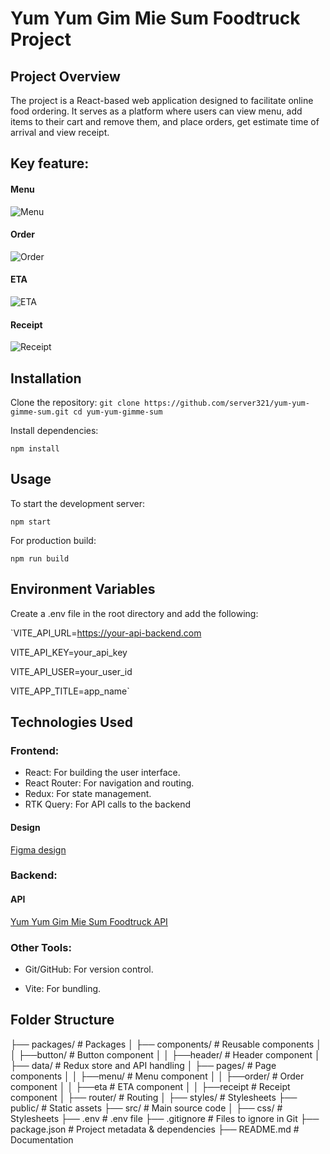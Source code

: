 # Yum Yum Gim Mie Sum Foodtruck Project

## Project Overview

The project is a React-based web application designed to facilitate online food ordering. It serves as a platform where users can view menu, add items to their cart and remove them, and place orders, get estimate time of arrival and view receipt.

## Key feature:

#### Menu

![Menu](./pics/menu.png)

#### Order

![Order](./pics/order.png)

#### ETA

![ETA](./pics/eta.png)

#### Receipt

![Receipt](./pics/receipt.png)

## Installation

Clone the repository:
`git clone https://github.com/server321/yum-yum-gimme-sum.git
cd yum-yum-gimme-sum`

Install dependencies:

`npm install`

## Usage

To start the development server:

`npm start`

For production build:

`npm run build`

## Environment Variables

Create a .env file in the root directory and add the following:

`VITE_API_URL=https://your-api-backend.com

VITE_API_KEY=your_api_key

VITE_API_USER=your_user_id

VITE_APP_TITLE=app_name`

## Technologies Used

### Frontend:

- React: For building the user interface.
- React Router: For navigation and routing.
- Redux: For state management.
- RTK Query: For API calls to the backend

#### Design

[Figma design](https://www.figma.com/design/F4xsg9ohm9DItrp1sRGOtT/Yum-Yum-Gimme-sum---frontend?node-id=1-85&t=CP5YIFXIJVhCFhPZ-0/)

### Backend:

#### API

[Yum Yum Gim Mie Sum Foodtruck API](http://yumyum-assets.s3-website.eu-north-1.amazonaws.com/)

### Other Tools:

- Git/GitHub: For version control.

- Vite: For bundling.

## Folder Structure

├── packages/ # Packages
│ ├── components/ # Reusable components
│ │ ├──button/ # Button component
│ │ ├──header/ # Header component
│ ├── data/ # Redux store and API handling
│ ├── pages/ # Page components
│ │ ├──menu/ # Menu component
│ │ ├──order/ # Order component
│ │ ├──eta # ETA component
│ │ ├──receipt # Receipt component
│ ├── router/ # Routing
│ ├── styles/ # Stylesheets
├── public/ # Static assets
├── src/ # Main source code
│ ├── css/ # Stylesheets
├── .env # .env file
├── .gitignore # Files to ignore in Git
├── package.json # Project metadata & dependencies
├── README.md # Documentation
